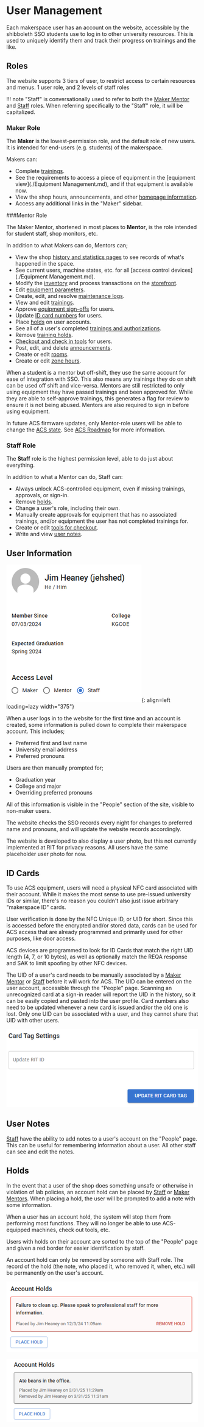 # User Management

Each makerspace user has an account on the website, accessible by the shibboleth SSO students use to log in to other university resources. This is used to uniquely identify them and track their progress on trainings and the like.

## Roles

The website supports 3 tiers of user, to restrict access to certain resources and menus. 1 user role, and 2 levels of staff roles

!!! note
    "Staff" is conversationally used to refer to both the [Maker Mentor](#mentor-role) and [Staff](#staff-role) roles. When referring specifically to the "Staff" role, it will be capitalized.

### Maker Role

The **Maker** is the lowest-permission role, and the default role of new users. It is intended for end-users (e.g. students) of the makerspace. 

Makers can:

* Complete [trainings](./Trainings.md).
* See the requirements to access a piece of equipment in the [equipment view](./Equipment Management.md), and if that equipment is available now.
* View the shop hours, announcements, and other [homepage information](./Homepage.md).
* Access any additional links in the "Maker" sidebar.

###Mentor Role

The Maker Mentor, shortened in most places to **Mentor**, is the role intended for student staff, shop monitors, etc.

In addition to what Makers can do, Mentors can;

* View the shop [history and statistics pages](./History%20&%20Statistics.md) to see records of what's happened in the space.
* See current users, machine states, etc. for all [access control devices](./Equipment Management.md).
* Modify the [inventory](./Inventory%20&%20Sales.md) and process transactions on the [storefront](./Inventory%20&%20Sales.md).
* Edit [equipment parameters](./Equipment%20Management.md).
* Create, edit, and resolve [maintenance logs](./Equipment%20Management.md#maintenance-logs).
* View and edit [trainings](./Trainings.md).
* Approve [equipment sign-offs](./Trainings.md#staff-approval) for users.
* Update [ID card numbers](#id-cards) for users.
* Place [holds](#holds) on user accounts.
* See all of a user's completed [trainings and authorizations](./Trainings.md).
* Remove [training holds](./Trainings.md#training-holds).
* [Checkout and check in tools](./Tool%20Checkout.md) for users.
* Post, edit, and delete [announcements](./Homepage.md#announcements).
* Create or edit [rooms](./Equipment%20Management.md#rooms-and-zones).
* Create or edit [zone hours](./Homepage.md#open-hours).

When a student is a mentor but off-shift, they use the same account for ease of integration with SSO. This also means any trainings they do on shift can be used off shift and vice-versa. Mentors are still restricted to only using equipment they have passed trainings and been approved for. While they are able to self-approve trainings, this generates a flag for review to ensure it is not being abused. Mentors are also required to sign in before using equipment. 

In future ACS firmware updates, only Mentor-role users will be able to change the [ACS state](../ACS%20Hardware/ACS%20Core.md#acs-state). See [ACS Roadmap](../ACS%20Hardware/index.md#roadmap) for more information.

### Staff Role

The **Staff** role is the highest permission level, able to do just about everything.

In addition to what a Mentor can do, Staff can:

* Always unlock ACS-controlled equipment, even if missing trainings, approvals, or sign-in.
* Remove [holds](#holds).
* Change a user's role, including their own.
* Manually create approvals for equipment that has no associated trainings, and/or equipment the user has not completed trainings for.
* Create or edit [tools for checkout](./Tool%20Checkout.md).
* Write and view [user notes](#user-notes).

## User Information

![Image](./assets/make%20user%20info.png){: align=left loading=lazy width="375"}

When a user logs in to the website for the first time and an account is created, some information is pulled down to complete their makerspace account. This includes;

* Preferred first and last name
* University email address
* Preferred pronouns

Users are then manually prompted for;

* Graduation year
* College and major
* Overriding preferred pronouns

All of this information is visible in the "People" section of the site, visible to non-maker users.

The website checks the SSO records every night for changes to preferred name and pronouns, and will update the website records accordingly.

The website is developed to also display a user photo, but this not currently implemented at RIT for privacy reasons. All users have the same placeholder user photo for now.


## ID Cards

To use ACS equipment, users will need a physical NFC card associated with their account. While it makes the most sense to use pre-issued university IDs or similar, there's no reason you couldn't also just issue arbitrary "makerspace ID" cards. 

User verification is done by the NFC Unique ID, or UID for short. Since this is accessed before the encrypted and/or stored data, cards can be used for ACS access that are already programmed and primarily used for other purposes, like door access.

ACS devices are programmed to look for ID Cards that match the right UID length (4, 7, or 10 bytes), as well as optionally match the REQA response and SAK to limit spoofing by other NFC devices. 

The UID of a user's card needs to be manually associated by a [Maker Mentor](#mentor-role) or [Staff](#staff-role) before it will work for ACS. The UID can be entered on the user account, accessible through the "People" page. Scanning an unrecognized card at a sign-in reader will report the UID in the history, so it can be easily copied and pasted into the user profile. Card numbers also need to be updated whenever a new card is issued and/or the old one is lost. Only one UID can be associated with a user, and they cannot share that UID with other users.

![Image](./assets/make%20card%20tag%20setting.png)

## User Notes

[Staff](#staff-role) have the ability to add notes to a user's account on the "People" page. This can be useful for remembering information about a user. All other staff can see and edit the notes. 

## Holds

In the event that a user of the shop does something unsafe or otherwise in violation of lab policies, an account hold can be placed by [Staff](#staff-role) or [Maker Mentors](#mentor-role). When placing a hold, the user will be prompted to add a note with some information. 

When a user has an account hold, the system will stop them from performing most functions. They will no longer be able to use ACS-equipped machines, check out tools, etc. 

Users with holds on their account are sorted to the top of the "People" page and given a red border for easier identification by staff.

An account hold can only be removed by someone with Staff role. The record of the hold (the note, who placed it, who removed it, when, etc.) will be permanently on the user's account.

![Image](./assets/active%20hold.png)

![Image](./assets/removed%20hold.png)